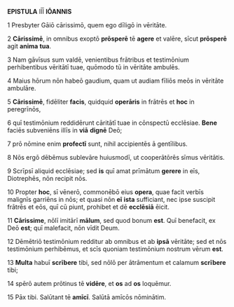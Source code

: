 **EPISTULA** IĪĪ **IŌANNIS**

1 Presbyter Gāiō cārissimō, quem ego dīligō in vēritāte.

2 **Cārissimē**, in omnibus exoptō **prōsperē** tē **agere** et valēre, sīcut **prōsperē** agit **anima** **tua**. 

3 Nam gāvīsus sum valdē, venientibus frātribus et testimōnium perhibentibus vēritātī tuae, quōmodo tū in vēritāte ambulēs. 

4 Maius hōrum nōn habeō gaudium, quam ut audiam fīliōs meōs in vēritāte ambulāre.

5 **Cārissimē**, fidēliter **facis**, quidquid **operāris** in frātrēs et **hoc** in peregrīnōs, 

6 quī testimōnium reddidērunt cāritātī tuae in cōnspectū ecclēsiae. **Bene** faciēs subveniēns illīs in **viā** **dignē** Deō; 

7 prō nōmine enim **profectī** sunt, nihil accipientēs ā gentīlibus. 

8 Nōs ergō dēbēmus sublevāre huiusmodī, ut cooperātōrēs sīmus vēritātis.

9 Scrīpsī aliquid ecclēsiae; sed **is** quī amat prīmātum **gerere** in eīs, Diotrephēs, nōn recipit nōs. 

10 Propter **hoc**, sī vēnerō, commonēbō eius **opera**, quae facit verbīs malignīs garriēns in nōs; et quasi nōn **eī** **ista** sufficiant, nec ipse suscipit frātrēs et eōs, quī cū piunt, prohibet et dē **ecclēsiā** ēicit.

11 **Cārissime**, nōlī imitārī **mālum**, sed quod bonum **est**. Quī benefacit, ex Deō **est**; quī malefacit, nōn vīdit Deum.

12 Dēmētriō testimōnium redditur ab omnibus et ab **ipsā** vēritāte; sed et nōs testimōnium perhibēmus, et scīs quoniam testimōnium nostrum vērum **est**.

13 **Multa** habuī **scrībere** tibi, sed nōlō per ātrāmentum et calamum **scrībere** tibi; 

14 spērō autem prōtinus tē **vidēre**, et **os** ad **os** loquēmur.

15 Pāx tibi. Salūtant tē **amīcī**. Salūtā amīcōs nōminātim.


